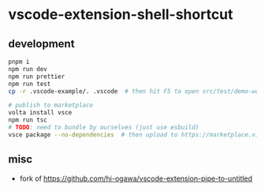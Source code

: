 # vscode-extension-shell-shortcut

## development

```sh
pnpm i
npm run dev
npm run prettier
npm run test
cp -r .vscode-example/. .vscode  # then hit F5 to open src/test/demo-workspace

# publish to marketplace
volta install vsce
npm run tsc
# TODO: need to bundle by ourselves (just use esbuild)
vsce package --no-dependencies  # then upload to https://marketplace.visualstudio.com/manage/publishers/hi-ogawa
```

## misc

- fork of https://github.com/hi-ogawa/vscode-extension-pipe-to-untitled
